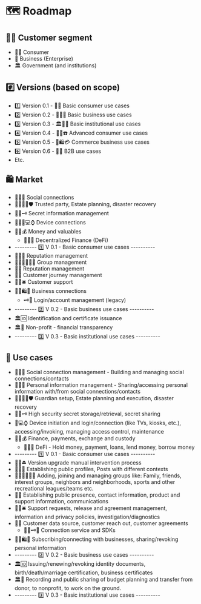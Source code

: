 # 🗺 Roadmap

## 🙍‍♀️ Customer segment

- 🙍‍♀️ Consumer
- 🏢 Business (Enterprise)
- 🏛 Government (and institutions)

## #️⃣ Versions (based on scope)

- 1️⃣ Version 0.1 - 🙍‍♀️ Basic consumer use cases
- 2️⃣ Version 0.2 - 🏢🙍‍♀️ Basic business use cases
- 3️⃣ Version 0.3 - 🏛🙍‍♀️ Basic institutional use cases
- 4️⃣ Version 0.4 - 🙍‍♀️☎️ Advanced consumer use cases
- 5️⃣ Version 0.5 - 🏢🛍💳 Commerce business use cases
- 6️⃣ Version 0.6 - 🏢🏢 B2B use cases
- Etc.

## 🛍 Market

- 🙍‍♀️📇 Social connections
- 🙍‍♀️👩‍💼🛡 Trusted party, Estate planning, disaster recovery
- 🙍‍♀️🗝 Secret information management
- 🙍‍♀️📱💻⌚️ Device connections
- 🙍‍♀️💰 Money and valuables
  - 🙍‍♀️💸 Decentralized Finance (DeFi)
- --------- 1️⃣ V 0.1 - Basic consumer use cases ----------
- 🙍‍♀️📣 Reputation management
- 🙍‍♀️👨‍👩‍👧‍👦 Group management
- 🏢📣 Reputation management
- 🏢👩 Customer journey management
- 🙍‍♀️🛎 Customer support
- 🙍‍♀️🛍📄 Business connections
  - 🗝🔌 Login/account management (legacy)
- --------- 2️⃣ V 0.2 - Basic business use cases ----------
- 🏛🆔 Identification and certificate issuance
- 🏛🤍 Non-profit - financial transparency
- --------- 3️⃣ V 0.3 - Basic institutional use cases ----------

## 🤳 Use cases

- 🙍‍♀️📇 Social connection management - Building and managing social connections/contacts
- 🙍‍♀️📇 Personal information management - Sharing/accessing personal information with/from social connections/contacts
- 🙍‍♀️👩‍💼🛡 Guardian setup, Estate planning and execution, disaster recovery
- 🙍‍♀️🗝 High security secret storage/retrieval, secret sharing
- 📲💻⌚️ Device initiation and login/connection (like TVs, kiosks, etc.), accessing/invoking, managing access control, maintenance
- 🙍‍♀️💰 Finance, payments, exchange and custody
  - 🙍‍♀️💸 DeFi - Hold money, payment, loans, lend money, borrow money
- --------- 1️⃣ V 0.1 - Basic consumer use cases ----------
- 🙍‍♀️⏏️ Version upgrade manual intervention process
- 🙍‍♀️📣 Establishing public profiles, Posts with different contexts
- 🙍‍♀️👨‍👩‍👧‍👦 Adding, joining and managing groups like: Family, friends, interest groups, neighbors and neighborhoods, sports and other recreational leagues/teams etc.
- 🏢📣 Establishing public presence, contact information, product and support information, communications
- 🙍‍♀️🛎 Support requests, release and agreement management, information and privacy policies, investigation/diagnostics
- 🏢👩 Customer data source, customer reach out, customer agreements
  - 🏢👩🗝🔌 Connection service and SDKs
- 🙍‍♀️🛍📄 Subscribing/connecting with businesses, sharing/revoking personal information
- --------- 2️⃣ V 0.2 - Basic business use cases ----------
- 🏛🆔 Issuing/renewing/revoking identity documents, birth/death/marriage certification, business certificates
- 🏛🤍 Recording and public sharing of budget planning and transfer from donor, to nonprofit, to work on the ground.
- --------- 3️⃣ V 0.3 - Basic institutional use cases ----------
